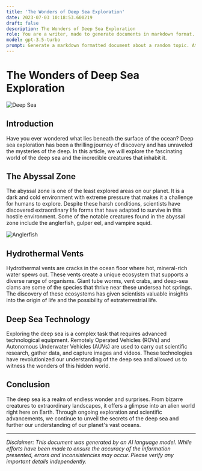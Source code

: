 ```yaml
---
title: 'The Wonders of Deep Sea Exploration'
date: 2023-07-03 10:18:53.600219
draft: false
description: The Wonders of Deep Sea Exploration
role: You are a writer, made to generate documents in markdown format. It is very important that all of the documents you generate are in valid markdown format.
model: gpt-3.5-turbo
prompt: Generate a markdown formatted document about a random topic. At the bottom, include a disclaimer explaining that the document was generated by you. The first line of the document should be the title. Make sure that the entire document is in proper markdown format, using a mix of various tags to make the document visually appealing.
---
```


# The Wonders of Deep Sea Exploration

![Deep Sea](https://images.unsplash.com/photo-1450101499163-d9c1a25cdf1d)

## Introduction

Have you ever wondered what lies beneath the surface of the ocean? Deep sea exploration has been a thrilling journey of discovery and has unraveled the mysteries of the deep. In this article, we will explore the fascinating world of the deep sea and the incredible creatures that inhabit it.

## The Abyssal Zone

The abyssal zone is one of the least explored areas on our planet. It is a dark and cold environment with extreme pressure that makes it a challenge for humans to explore. Despite these harsh conditions, scientists have discovered extraordinary life forms that have adapted to survive in this hostile environment. Some of the notable creatures found in the abyssal zone include the anglerfish, gulper eel, and vampire squid.

![Anglerfish](https://images.unsplash.com/photo-1603015974025-632b7d975433)

## Hydrothermal Vents

Hydrothermal vents are cracks in the ocean floor where hot, mineral-rich water spews out. These vents create a unique ecosystem that supports a diverse range of organisms. Giant tube worms, vent crabs, and deep-sea clams are some of the species that thrive near these undersea hot springs. The discovery of these ecosystems has given scientists valuable insights into the origin of life and the possibility of extraterrestrial life.

## Deep Sea Technology

Exploring the deep sea is a complex task that requires advanced technological equipment. Remotely Operated Vehicles (ROVs) and Autonomous Underwater Vehicles (AUVs) are used to carry out scientific research, gather data, and capture images and videos. These technologies have revolutionized our understanding of the deep sea and allowed us to witness the wonders of this hidden world.

## Conclusion

The deep sea is a realm of endless wonder and surprises. From bizarre creatures to extraordinary landscapes, it offers a glimpse into an alien world right here on Earth. Through ongoing exploration and scientific advancements, we continue to unveil the secrets of the deep sea and further our understanding of our planet's vast oceans.

---

*Disclaimer: This document was generated by an AI language model. While efforts have been made to ensure the accuracy of the information presented, errors and inconsistencies may occur. Please verify any important details independently.*